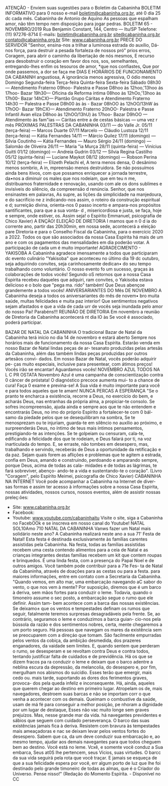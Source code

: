 ATENÇÃO - Enviem suas sugestões para o Boletim da Cabaninha 
BOLETIM INFORMATIVO 
para 0 nosso e-mail boletim@cabaninha.org.br, até 0 dia 25 dc 
cada mês. 
Cabaninha de Antonio de Aquino 
As pessoas que 
espalham amor, 
não têm tempo 
nem disposição 
para jogar pedras. 
BOLETIM 65 - NOVEMBRO/2019 
Rua Benjamin Constant, 144, Centro — Itu/SP 
Telefone: (11) 97276-8714 
E-mails: boletim@cabaninha.org.br 
site@cabaninha.org.br 
contato@cabaninha.org.br 
Site: www.cabaninha.org.br 
PRECE DO SERVIDOR 
"Senhor, ensina-nos a trilhar a luminosa estrada do auxílio, 
Dá-nos força, para destruir a pesada fortaleza de nossos pró" 
prios erros, Coragem, para abrir o caminho da libertação de nós 
mesmos, E recurso para desobstruir o coração em favor dos nos, 
sos, semelhantes, entregando-lhes enfim os tesouros de amor, 
*que nos confiastes, Que por onde passemos, a dor se faça me 
DIAS E HORÁRIOS DE FUNCIONAMENTO DA CABANINH 
angustiosa, A ignorância menos agressiva, O ódio menos 
Domingo 
Segunda-feira 
Terça-feira 
Quinta-feira 
Sexta-feira 
Sábado 
08h30— Atendimento Fraterno 
09hoo- Palestra e Passe 
D8hoo às 12hoo,'13hoo ás 17hoo- Bazar 
19h30— Oficina da Reforma íntima 
08hoo às 12hOo,'13hoo às 17h00- Bazar 
14hCX)— Plantão Grupo Cáritas e 
Atendimento Fraterno 
14h30 — Palestra e Passe 
D8h00 às às - Bazar 
08hOO às 12hOO/13hW às 17hOO- Bazar 
19hCX)— Atendimento Fraterno 
20hOO- Palestra e Passe 
Infantil 
Avan eliza 
D8hoo às 12hOO/13hU) às 17hoo- Bazar 
D9hOO — Atendimento às fam"ias — Cáritas 
entre a de cestas básicas — uma vez r mês 
PRÓXIMAS PALESTRAS DA CABANINHA 
03/11 — do Valle Jr. 
05/11 (terça-feira) — Marcos Duarte 
07/11 Marcelo 
— Cláudio Lustoza 
12/11 (terça-feira) — Kátia Fernandes 
14/11 — Márcio Quilez 
17/11 (domingo) — Sílvia Coutinho 
— Kátia Fernandes 
— Mauro Sérgio 
24/11 (domingo) — Salomão de Oliveira 
26/11 — Maria "ia Murça 
28/11 (quinta-feira) — Vinícius Guitti 
01/12 (domingo) — Andreia Gudrin 
03/12 — Sílvia Regina Castilho 
05/12 (quinta-feira) — Luciane Maykot 
08/12 (domingo) — Robson Perina 
10/12 (terça-feira) — Elizeth Pelachi 
el, A terra menos densa, O desânimo menos sombrio, A in, 
mpreensão menos destruidora. Se não possuímos ainda bens 
itivos, com que possamos enriquecer a jornada terrestre, 
da•nos a diminuir os males que nos rodeiam, que em teu 
n me, distribuamos fraternidade e renovação, usando com ale 
os dons sublimes e invisíveis do silêncio, da compreensão 
d renúncia. Senhor, que nos ensinastes em palavras, As supre, 
as lições da simplicidade na manjedoura, e do sacrifício ne 
z indicando-nos assim, o roteiro da construção espiritual e d; 
surreição divina, orienta-nos 0 passo incerto e ampara-nos 
propósitos santificantes, para que a sua vonta- 
d , misericordiosa e justa, se faça, hoje e sempre, onde estiver, 
os. Assim seja! 
o Espírito Emmanuel, psicografia de Chico Xavier) 
A ENÇÀO! ELEIÇÃO DE DIRETORIA 
I mamos que n 0 d ia do corrente ano, 
partir das 20h30min, em nossa sede, acontecerá a eleição pare 
Diretoria e para o Conselho Fiscal da Cabaninha, para o exercícic 
2020 a 2022. Todos os que são associados da nossa Casa Espírita 
há mais de um ano e com os pagamentos das mensalidades em 
dia poderão votar. 
A participação de cada um é muito importante! 
AGRADECIMENTO - YAKISOBA 
A Cabaninha agradece imensamente a todos que participaram dc 
evento culinário "Yakisoba" que aconteceu no último dia 19 dc 
outubro, seja adquirindo convites, seja carinhosamente dedican• 
do seu tempo trabalhando como voluntário. O nosso evento fo 
um sucesso, graças às colaborações de todos vocês! Segundo oS 
retornos que a nossa Casa Espirita recebeu daqueles que adquiri, 
ram convites, o Yakisoba estava delicioso e o bolo que "pega ma. 
rido" também! 
Que Deus abençoe grandemente a todos vocês! 
ANIVERSARIANTES DO Mês DE NOVEMBRO 
A Cabaninha deseja a todos os aniversariantes do mês de novem• 
bro muita saúde, multas felicidades e muita paz interior! Que 
sentimentos negativos sejam afastados e que a vida de cada urr 
de vocês seja inundada pelo amor do nosso Pai! Parabéns!!! 
REUNIÃO DE DIRETORIA 
Em novembro a reunião de Diretoria da Cabaninha acontecerá nt 
dia IO às Se você é associado, poderá participar. 

BAZAR DE NATAL DA CABANINHA 
O tradicional Bazar de Natal da Cabaninha terá início no dia 
14 de novembro e estará aberto Sempre nos horários 
mais de funcionamento da nossa Casa Espírita. 
Estarão venda em nosso Bazar de Natal lindas peças de ar- 
tesanato produzidas pelas artesãs da Cabaninha, além das 
também lindas peças produzidas por outros artesãos convi- 
dados. Em nosso Bazar de Natal, vocês poderão adquirir pe- 
ças muito especiais, inclusive para presentear, com átimos 
preços! 
Vocês irão se encantar! Aguardamos vocês! 
NOVEMBRO 
AZUL 
TODOS 
NA L C 
PR OSTATA 
Novembro Azul é uma campanha de conscientização contra 
0 câncer de próstata! O diagnóstico precoce aumenta mui- 
to a chance de cura! Faça 0 exame e previna-se! A Sua vida 
é muito importante para você e para todos aqueles que te 
amam! 
NUNCA PERCAS A ESPERANÇA 
"Se o pranto te encharca a existência, recorre a Deus, no 
exercício do bem, e acharás Deus, nas entranhas da própria 
alma, a propiciar-te consolo. Se sofres incompreensão, ajuda 
ainda e sempre aos que te não entendem e encontrarás 
Deus, no imo do próprio Espírito a fortalecer-te com 0 bál- 
samo da piedade pelos que se desequilibram na sombra, Se 
te menosprezam ou te injuriam, guarda-te em silêncio no 
auxílio ao próximo, e surpreenderás Deus, no íntimo de teus 
mais íntimos pensamentos, prestigiando-te as intenções. Se 
te golpeiam ou censuram, cala-te, edificando a felicidade 
dos que te rodeiam, e Deus falará por ti, na voz inarticulada 
do tempo. E, se erraste, não tombes em desespero, mas, 
trabalhando e servindo, receberás de Deus a oportunidade 
da retificação e da paz. 
Sejam quais forem as aflições e problemas que te agitem a 
estrada, confia em Deus, amando e construindo, perdoando 
e amparando sempre, porque Deus, acima de todas as cala- 
midades e de todas as lágrimas, te fará sobreviver, abenço- 
ando-te a vida e sustentando-te o coração". 
(Livro "Coragem", pelo Espírito Meimei, psicografia de Chico 
Xavier) 
CABANINHA NA INTERNET 
Você pode acompanhar a Cabaninha na Internet de diver- 
sas formas e assim ter acesso à informações sobre a nossa 
Casa Espirita, nossas atividades, nossos cursos, nossos 
eventos, além de assistir nossas preleç:ões: 
- Site: www.cabaninha.org.br 
- Facebook: 
- Youtube: www.youtube.com/cabaninhaitu 
Visite o site, siga a Cabaninha no FacebOOk e se inscreva em 
nosso canal do Youtube! 
NATAL 
SOL10Amo 
710 NATAL DA CABANINHA 
Vanws fazer um Natal mais solidário neste ano? 
A Cabaninha realizará neste ano a sua 71' Festa de Natal! Esta 
festa é destinada exclusivamente às famílias carentes assistidas 
pela Cabaninha. Na festa, todas as famílias assistidas recebem 
uma cesta contendo alimentos para a ceia de Natal e as crianças 
integrantes destas famílias recebem um kit que contem roupas e 
brinquedos. É uma linda festa, com a presença do Papai Noel e 
de outros amigos. Você também pode contribuir para a 71e Fes- 
ta de Natal da Cabaninha, através de doações para as cestas ou 
para a festa. para maiores informações, entre em contato com a 
Secretaria da Cabaninha. 
"Quando vemos, em alto mar, uma embarcação navegando aC 
sabor do vento, o que nos vem à mente? 
Por suposição, diremos que é um barco à deriva, sem mãos fortes 
para conduzir o leme. Todavia, quando o timoneiro assume o sec 
posto, a embarcação segue o rumo que ele definir. Assim tam- 
bem acontece com a barca das nossas existências. Se deixamo± 
que os ventos e tempestades definam os rumos que 
seguir, fatalmente teremos surpresas desagradáveis pela frente. 
Se, ao contrário, seguramos o leme e conduzimos a barca guian- 
cio-nos pela bússola da razão e dos sentimentos nobres, certa, 
mente chegaremos a um porto seguro. Há pessoas que navegam 
os mares da existência sem se preocuparem com a direçáo que 
tomam. São facilmente empurradas pelos ventos da cobiça, da 
ambição desmedida, dos prazeres enganadores, da vaidade sem 
limites. E, quando sentem que perderam o rumo, se desesperam 
e se revoltam contra Deus e contra todos, tentando justificar 
falta de cuidados e de previdência. Há os que se dizem fracos pa 
ra conduzir o leme e deixam que o barco adentre a neblina escura 
da depressão, da melancolia, do desespero e, por fim, mergulham 
nos abismos do suicídio. Esses terão que emergir, mais cedo ou. 
mais tarde, suportando as dores dos ferimentos graves, provoca- 
dos pela queda infeliz e inconsequente. Há, ainda, aqueles que 
querem chegar ao destino em primeiro lugar. Atropelam os de, 
mais navegadores, destroem suas barcas e não se importam corr 
o que venha a acontecer com os demais. Queimam o combustíve 
da saúde, usam de má fé para conseguir a melhor posição, pe 
nhoram a dignidade por um lugar de destaque, Esses não vac 
muito longe sem graves prejuízos. Mas, nesse grande mar da vida. 
há navegantes previdentes e sábios que seguem com cuidado 
perseverança. O barco das suas existências jamais fica à deriva. 
Resistem com bravura às tempestades mais ameaçadoras e nac 
se deixam levar pelos ventos fortes do desespero. Sabem que ca, 
da um deve conduzir sua embarcação e, ao mesmo tempo, ajudar 
aos demais navegantes para que todos cheguem bem ao destino. 
Você está no leme. Vcxê, e somente você conduz a Sua embarca, 
Seus at0S lhe pertencem, seus Vícios, suas virtudes. O barcc 
da sua vida seguirá pela rota que você traçar. 
E jamais se esqueça de que a sua felicidade espera por você, err 
algum porto de luz que lhe foi destinado pelo grande timoneirc 
de todas as almas, que é o Criador do Universo. 
Pense nisso!" (Redação do Momento Espírita. - Disponível no CC 